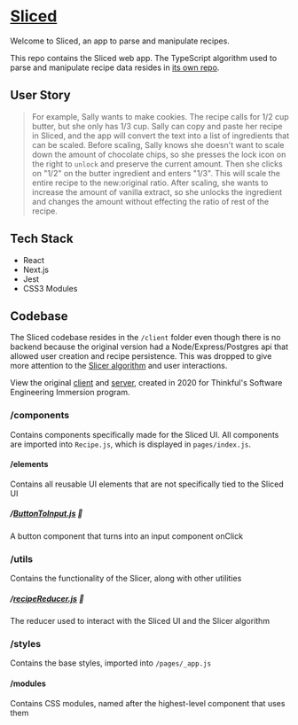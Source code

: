 # [Sliced](https://sliced.vercel.app/)

Welcome to Sliced, an app to parse and manipulate recipes.

This repo contains the Sliced web app. The TypeScript algorithm used to parse and manipulate recipe data resides in [its own repo](https://github.com/rachelrly/slicer).

## User Story

> For example, Sally wants to make cookies. The recipe calls for 1/2 cup butter, but she only has 1/3 cup. Sally can copy and paste her recipe in Sliced, and the app will convert the text into a list of ingredients that can be scaled. Before scaling, Sally knows she doesn't want to scale down the amount of chocolate chips, so she presses the lock icon on the right to `unlock` and preserve the current amount. Then she clicks on "1/2" on the butter ingredient and enters "1/3". This will scale the entire recipe to the new:original ratio. After scaling, she wants to increase the amount of vanilla extract, so she unlocks the ingredient and changes the amount without effecting the ratio of rest of the recipe.

## Tech Stack

- React
- Next.js
- Jest
- CSS3 Modules

## Codebase

The Sliced codebase resides in the `/client` folder even though there is no backend because the original version had a Node/Express/Postgres api that allowed user creation and recipe persistence. This was dropped to give more attention to the [Slicer algorithm](https://github.com/rachelrly/slicer) and user interactions.

View the original [client](https://github.com/rachelrly/sliced-client) and [server](https://github.com/rachelrly/sliced-api), created in 2020 for Thinkful's Software Engineering Immersion program.

### /components

Contains components specifically made for the Sliced UI. All components are imported into `Recipe.js`, which is displayed in `pages/index.js`.

#### /elements

Contains all reusable UI elements that are not specifically tied to the Sliced UI

##### /[ButtonToInput.js](/client/components/elements/ButtonToInput.js) 👀

A button component that turns into an input component onClick

### /utils

Contains the functionality of the Slicer, along with other utilities

##### /[recipeReducer.js](/client/utils/recipeReducer.js) 👀

The reducer used to interact with the Sliced UI and the Slicer algorithm

### /styles

Contains the base styles, imported into `/pages/_app.js`

#### /modules

Contains CSS modules, named after the highest-level component that uses them
